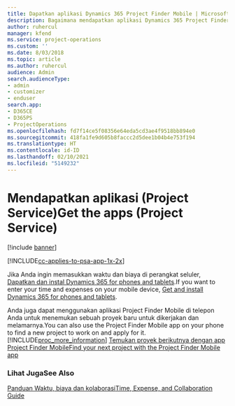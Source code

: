 ```yaml
---
title: Dapatkan aplikasi Dynamics 365 Project Finder Mobile | MicrosoftDocs
description: Bagaimana mendapatkan aplikasi Dynamics 365 Project Finder Mobile
author: ruhercul
manager: kfend
ms.service: project-operations
ms.custom: ''
ms.date: 8/03/2018
ms.topic: article
ms.author: ruhercul
audience: Admin
search.audienceType:
- admin
- customizer
- enduser
search.app:
- D365CE
- D365PS
- ProjectOperations
ms.openlocfilehash: fd7f14ce5f08356e64eda5cd3ae4f9518bb894e0
ms.sourcegitcommit: 418fa1fe9d605b8faccc2d5dee1b04b4e753f194
ms.translationtype: HT
ms.contentlocale: id-ID
ms.lasthandoff: 02/10/2021
ms.locfileid: "5149232"
---
```

# <a name="get-the-apps-project-service"></a><span data-ttu-id="8fc17-103">Mendapatkan aplikasi (Project Service)</span><span class="sxs-lookup"><span data-stu-id="8fc17-103">Get the apps (Project Service)</span></span>

[!include [banner](../includes/psa-now-project-operations.md)]

[!INCLUDE[cc-applies-to-psa-app-1x-2x](../includes/cc-applies-to-psa-app-1x-2x.md)]

<span data-ttu-id="8fc17-104">Jika Anda ingin memasukkan waktu dan biaya di perangkat seluler, [Dapatkan dan instal Dynamics 365 for phones and tablets](https://docs.microsoft.com/dynamics365/mobile-app/dynamics-365-phones-tablets-users-guide).</span><span class="sxs-lookup"><span data-stu-id="8fc17-104">If you want to enter your time and expenses on your mobile device, [Get and install Dynamics 365 for phones and tablets](https://docs.microsoft.com/dynamics365/mobile-app/dynamics-365-phones-tablets-users-guide).</span></span>  
  
 <span data-ttu-id="8fc17-105">Anda juga dapat menggunakan aplikasi Project Finder Mobile di telepon Anda untuk menemukan sebuah proyek baru untuk dikerjakan dan melamarnya.</span><span class="sxs-lookup"><span data-stu-id="8fc17-105">You can also use the Project Finder Mobile app on your phone to find a new project to work on and apply for it.</span></span> [!INCLUDE[proc_more_information](../includes/proc-more-information.md)] <span data-ttu-id="8fc17-106">[Temukan proyek berikutnya dengan app Project Finder Mobile](../psa/find-next-project-finder-mobile-app.md)</span><span class="sxs-lookup"><span data-stu-id="8fc17-106">[Find your next project with the Project Finder Mobile app](../psa/find-next-project-finder-mobile-app.md)</span></span> 
  
### <a name="see-also"></a><span data-ttu-id="8fc17-107">Lihat Juga</span><span class="sxs-lookup"><span data-stu-id="8fc17-107">See Also</span></span>  
 [<span data-ttu-id="8fc17-108">Panduan Waktu, biaya dan kolaborasi</span><span class="sxs-lookup"><span data-stu-id="8fc17-108">Time, Expense, and Collaboration Guide</span></span>](../psa/time-expense-collaboration-guide.md)
